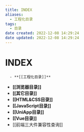 ```yaml
---
title: INDEX
aliases:
  - 工程化目录
tags:
  - 目录
date created: 2022-12-08 14:29:24
date updated: 2022-12-08 14:29:24
---
```


# INDEX

      - **[[工程化目录]]**
- **[[浏览器目录]]**
- **[[其它目录]]**
- **[[HTML&CSS目录]]**
- **[[JavaScript目录]]**
- **[[UniApp目录]]**
- **[[Vue目录]]**
- [[前端三大件兼容性查询]]
